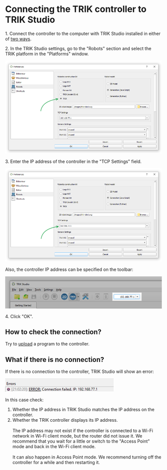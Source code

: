 # Connecting the TRIK controller to TRIK Studio

1\. Connect the controller to the computer with TRIK Studio installed in either of [two ways](./).

2\. In the TRIK Studio settings, go to the "Robots" section and select the TRIK platform in the "Platforms" window.

![](<../../.gitbook/assets/77 1 En robots 3.png>)

3\. Enter the IP address of the controller in the "TCP Settings" field.

![](<../../.gitbook/assets/77 2 En robots 3.png>)

Also, the controller IP address can be specified on the toolbar:

![](<../../.gitbook/assets/77 3 En trik-ip-address 3.png>)

4\. Click "OK".

## How to check the connection?

Try to [upload](../run-upload-programs.md) a program to the controller.

## What if there is no connection?

If there is no connection to the controller, TRIK Studio will show an error:

![](<../../.gitbook/assets/77 4 En error 3.png>)

In this case check:

1. Whether the IP address in TRIK Studio matches the IP address on the controller.
2. Whether the TRIK controller displays its IP address.\
   \
   The IP address may not exist if the controller is connected to a Wi-Fi network in Wi-Fi client mode, but the router did not issue it. We recommend that you wait for a little or switch to the "Access Point" mode and back in the Wi-Fi client mode.\
   \
   It can also happen in Access Point mode. We recommend turning off the controller for a while and then restarting it.
